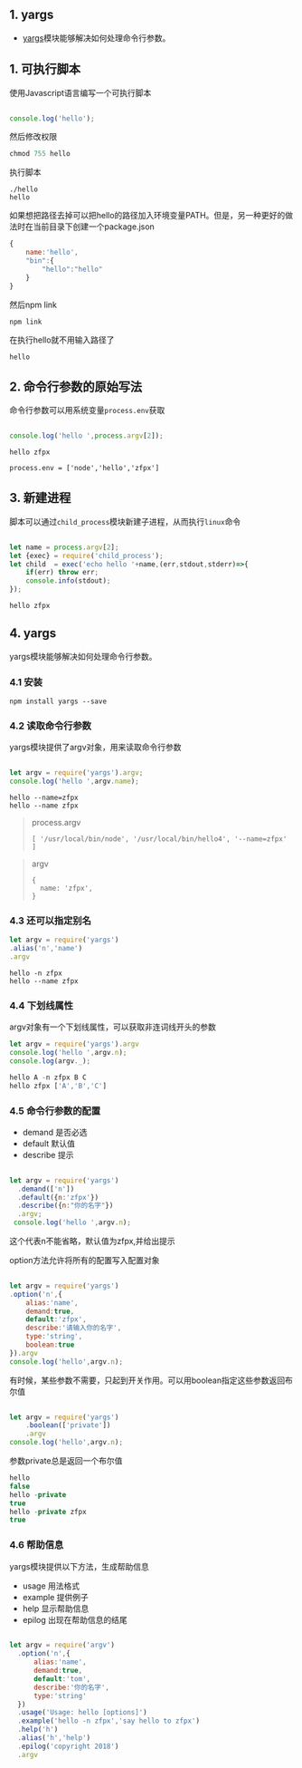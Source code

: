  ## 1\. yargs 

* [yargs](http://yargs.js.org/)模块能够解决如何处理命令行参数。

 ## 1\. 可执行脚本 

使用Javascript语言编写一个可执行脚本

```javascript
 
console.log('hello');
```

然后修改权限

```javascript
chmod 755 hello
```

执行脚本

```
./hello
hello
```

如果想把路径去掉可以把hello的路径加入环境变量PATH。但是，另一种更好的做法时在当前目录下创建一个package.json

```javascript
{
    name:'hello',
    "bin":{
        "hello":"hello"
    }
}
```

然后npm link

```
npm link
```

在执行hello就不用输入路径了

```
hello
```

 ## 2\. 命令行参数的原始写法 

命令行参数可以用系统变量`process.env`获取

```javascript
 
console.log('hello ',process.argv[2]);
```

```
hello zfpx

process.env = ['node','hello','zfpx']
```

 ## 3\. 新建进程 

脚本可以通过`child_process`模块新建子进程，从而执行`linux`命令

```javascript
 
let name = process.argv[2];
let {exec} = require('child_process');
let child  = exec('echo hello '+name,(err,stdout,stderr)=>{
    if(err) throw err;
    console.info(stdout);
});
```

```
hello zfpx
```

 ## 4\. yargs 

yargs模块能够解决如何处理命令行参数。

 ### 4.1 安装 

```
npm install yargs --save
```

 ### 4.2 读取命令行参数 

yargs模块提供了argv对象，用来读取命令行参数

```javascript
 
let argv = require('yargs').argv;
console.log('hello ',argv.name);
```

```
hello --name=zfpx
hello --name zfpx
```

> process.argv
>
> ```
> [ '/usr/local/bin/node', '/usr/local/bin/hello4', '--name=zfpx' ]
> ```

> argv
>
> ```
> {
>   name: 'zfpx',
> }
> ```

 ### 4.3 还可以指定别名 

```javascript
let argv = require('yargs')
.alias('n','name')
.argv
```

```
hello -n zfpx
hello --name zfpx
```

 ### 4.4 下划线属性 

argv对象有一个下划线属性，可以获取非连词线开头的参数

```javascript
let argv = require('yargs').argv
console.log('hello ',argv.n);
console.log(argv._);
```

```javascript
hello A -n zfpx B C
hello zfpx ['A','B','C']
```

 ### 4.5 命令行参数的配置 

* demand 是否必选
* default 默认值
* describe 提示

```javascript
 
let argv = require('yargs')
  .demand(['n'])
  .default({n:'zfpx'})
  .describe({n:"你的名字"})
  .argv;
 console.log('hello ',argv.n); 
```

这个代表n不能省略，默认值为zfpx,并给出提示

option方法允许将所有的配置写入配置对象

```javascript
 
let argv = require('yargs')
.option('n',{
    alias:'name',
    demand:true,
    default:'zfpx',
    describe:'请输入你的名字',
    type:'string',
    boolean:true
}).argv
console.log('hello',argv.n);
```

有时候，某些参数不需要，只起到开关作用。可以用boolean指定这些参数返回布尔值

```javascript
 
let argv = require('yargs')
    .boolean(['private'])
    .argv
console.log('hello',argv.n);    
```

参数private总是返回一个布尔值

```javascript
hello 
false
hello -private
true
hello -private zfpx   
true
```

 ### 4.6 帮助信息 

yargs模块提供以下方法，生成帮助信息

* usage 用法格式
* example 提供例子
* help 显示帮助信息
* epilog 出现在帮助信息的结尾

```javascript
 
let argv = require('argv')
  .option('n',{
      alias:'name',
      demand:true,
      default:'tom',
      describe:'你的名字',
      type:'string'
  })
  .usage('Usage: hello [options]')
  .example('hello -n zfpx','say hello to zfpx')
  .help('h')
  .alias('h','help')
  .epilog('copyright 2018')
  .argv

```